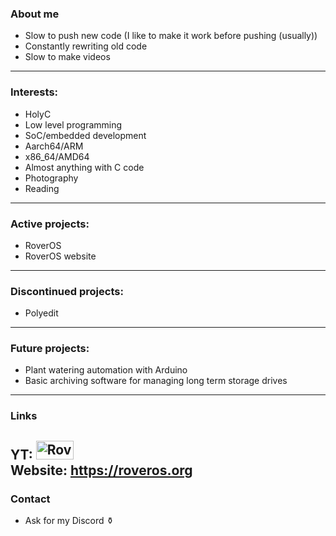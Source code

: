 ### About me
* Slow to push new code (I like to make it work before pushing (usually))
* Constantly rewriting old code
* Slow to make videos
---
### Interests:
* HolyC
* Low level programming
* SoC/embedded development
* Aarch64/ARM
* x86_64/AMD64
* Almost anything with C code
* Photography
* Reading
---
### Active projects:
* RoverOS
* RoverOS website
---
### Discontinued projects:
* Polyedit
---
### Future projects:
* Plant watering automation with Arduino
* Basic archiving software for managing long term storage drives
---
### Links
YT: 
<a href="https://www.youtube.com/@roverx64">
  <img src="https://www.gstatic.com/youtube/img/branding/youtubelogo/svg/youtubelogo.svg" width="60" height="30" alt="Roverx64"/>
</a>  
Website: 
https://roveros.org
---
### Contact
* Ask for my Discord ⚱️
